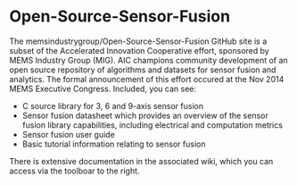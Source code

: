 Open-Source-Sensor-Fusion
=========================

The memsindustrygroup/Open-Source-Sensor-Fusion GitHub site is a subset of the Accelerated Innovation Cooperative effort, sponsored by MEMS Industry Group (MIG).   AIC champions community development of an open source repository of algorithms and datasets for sensor fusion and analytics.  The formal announcement of this effort occured at the Nov 2014 MEMS Executive Congress.   Included, you can see:
* C source library for 3, 6 and 9-axis sensor fusion
* Sensor fusion datasheet which provides an overview of the sensor fusion library capabilities, including electrical and computation metrics
* Sensor fusion user guide
* Basic tutorial information relating to sensor fusion

There is extensive documentation in the associated wiki, which you can access via the toolboar to the right.

